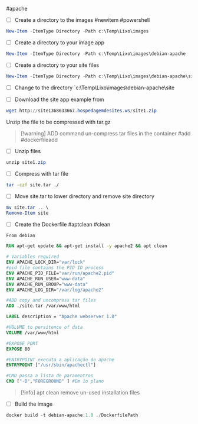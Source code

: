 #apache

- [ ] Create a directory to the images 
#newitem #powershell

```PowerShell
New-Item -ItemType Directory -Path c:\Temp\Lixo\images
```

- [ ] Create a directory to your image app
```PowerShell
New-Item -ItemType Directory -Path c:\Temp\Lixo\images\debian-apache
```

- [ ] Create a directory to your site files
```PowerShell
New-Item -ItemType Directory -Path c:\Temp\Lixo\images\debian-apache\site
```

- [ ] Change to the directory `c:\Temp\Lixo\images\debian-apache\site

- [ ] Download the site app example from
```PowerShell
wget http://site1368633667.hospedagemdesites.ws/site1.zip
```

Unzip the file to be compressed with tar.gz
>[!warning] ADD command un-compress tar files in the container
#add #dockerfileadd

- [ ] Unzip files
```PowerShell
unzip site1.zip
```

- [ ] Compress with tar file
```bash
tar -czf site.tar ./
```
 - [ ] Move site.tar to lower directory and remove site directory
 ```PowerShell
 mv site.tar .. \
 Remove-Item site
```


- [ ] Create the Dockerfile
#aptclean #clean

```Dockerfile
From debian

RUN apt-get update && apt-get install -y apache2 && apt clean

# Variables required
ENV APACHE_LOCK_DIR="var/lock"
#pid file contains the PID ID process
ENV APACHE_PID_FILE="var/run/apache2.pid"
ENV APACHE_RUN_USER="www-data"
ENV APACHE_RUN_GROUP="www-data"
ENV APACHE_LOG_DIR="/var/log/apache2"

#ADD copy and uncompress tar files
ADD ./site.tar /var/www/html

LABEL description = "Apache webserver 1.0"

#VOLUME to persitence of data
VOLUME /var/www/html

#EXPOSE PORT
EXPOSE 80

#ENTRYPOINT executa a aplicação do apache
ENTRYPOINT ["/usr/sbin/apachectl"]

#CMD passa a lista de paramentros 
CMD ["-D","FOREGROUND" ] #Em 1o plano


```
>[!info] apt clean 
>remove un-used installation files

- [ ] Build the image
```PowerShell
docker build -t debian-apache:1.0 ./DockerfilePath
```


